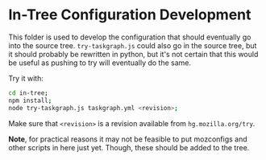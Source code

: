 In-Tree Configuration Development
=================================

This folder is used to develop the configuration that should eventually go into
the source tree. `try-taskgraph.js` could also go in the source tree, but it
should probably be rewritten in python, but it's not certain that this would be
useful as pushing to try will eventually do the same.

Try it with:
```sh
cd in-tree;
npm install;
node try-taskgraph.js taskgraph.yml <revision>;
```
Make sure that `<revision>` is a revision available from `hg.mozilla.org/try`.


**Note**, for practical reasons it may not be feasible to put mozconfigs and
other scripts in here just yet. Though, these should be added to the tree.


